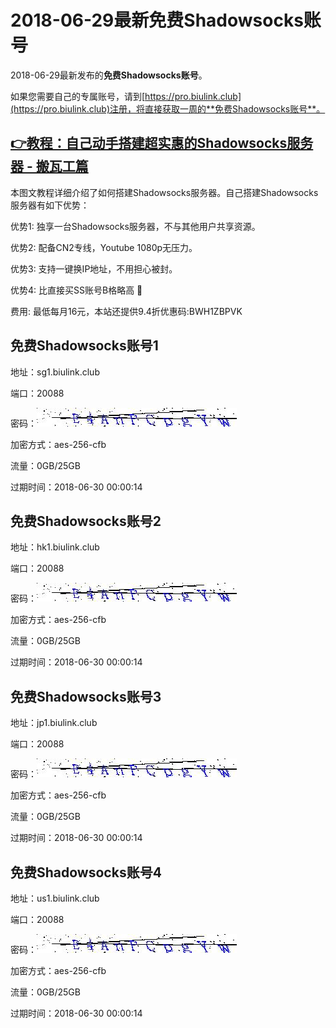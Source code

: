 # 2018-06-29最新**免费Shadowsocks账号**

2018-06-29最新发布的**免费Shadowsocks账号**。

如果您需要自己的专属账号，请到[https://pro.biulink.club](https://pro.biulink.club)注册，将直接获取一周的**免费Shadowsocks账号**。

## [👉教程：自己动手搭建超实惠的Shadowsocks服务器 - 搬瓦工篇](https://github.com/Biulink/ShadowsocksTutorials/blob/master/%E6%95%99%E6%82%A8%E8%87%AA%E5%B7%B1%E5%8A%A8%E6%89%8B%E6%90%AD%E5%BB%BA%E8%B6%85%E5%AE%9E%E6%83%A0%E7%9A%84Shadowsocks%E6%9C%8D%E5%8A%A1%E5%99%A8%20-%20%E6%90%AC%E7%93%A6%E5%B7%A5%E7%AF%87.md)
  
  本图文教程详细介绍了如何搭建Shadowsocks服务器。自己搭建Shadowsocks服务器有如下优势：

  优势1: 独享一台Shadowsocks服务器，不与其他用户共享资源。

  优势2: 配备CN2专线，Youtube 1080p无压力。

  优势3: 支持一键换IP地址，不用担心被封。

  优势4: 比直接买SS账号B格略高 🙂

  费用: 最低每月16元，本站还提供9.4折优惠码:BWH1ZBPVK  
## 免费Shadowsocks账号1

地址：sg1.biulink.club

端口：20088

密码：![免费Shadowsocks账号密码](../password/6e528aee-fd5a-44b5-8c24-9d9eb94ff3aa.jpg)

加密方式：aes-256-cfb

流量：0GB/25GB

过期时间：2018-06-30 00:00:14

## 免费Shadowsocks账号2

地址：hk1.biulink.club

端口：20088

密码：![免费Shadowsocks账号密码](../password/6e528aee-fd5a-44b5-8c24-9d9eb94ff3aa.jpg)

加密方式：aes-256-cfb

流量：0GB/25GB

过期时间：2018-06-30 00:00:14

## 免费Shadowsocks账号3

地址：jp1.biulink.club

端口：20088

密码：![免费Shadowsocks账号密码](../password/6e528aee-fd5a-44b5-8c24-9d9eb94ff3aa.jpg)

加密方式：aes-256-cfb

流量：0GB/25GB

过期时间：2018-06-30 00:00:14

## 免费Shadowsocks账号4

地址：us1.biulink.club

端口：20088

密码：![免费Shadowsocks账号密码](../password/6e528aee-fd5a-44b5-8c24-9d9eb94ff3aa.jpg)

加密方式：aes-256-cfb

流量：0GB/25GB

过期时间：2018-06-30 00:00:14

